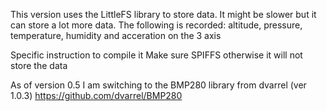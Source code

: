 This version uses the LittleFS library to store data. It might be slower but it can store a lot more data.
The following is recorded:
altitude, pressure, temperature, humidity and acceration on the 3 axis

Specific instruction to compile it
Make sure SPIFFS otherwise it will not store the data

As of version 0.5 I am switching to the BMP280 library from dvarrel (ver 1.0.3)
https://github.com/dvarrel/BMP280
